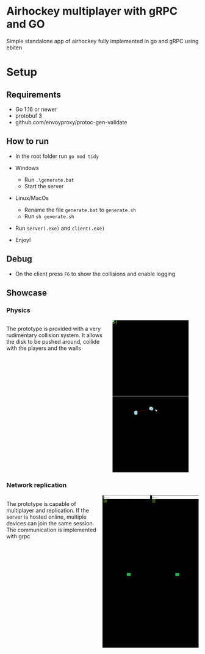 # Airhockey multiplayer with gRPC and GO

Simple standalone app of airhockey fully implemented in go and gRPC using ebiten

# Setup
## Requirements
- Go 1.16 or newer
- protobuf 3
- github.com/envoyproxy/protoc-gen-validate
## How to run
- In the root folder run `go mod tidy`
- Windows
  - Run `.\generate.bat`
  - Start the server
- Linux/MacOs
  - Rename the file `generate.bat` to `generate.sh`
  - Run `sh generate.sh`

- Run `server(.exe)` and `client(.exe)`
- Enjoy!

## Debug
- On the client press `F6` to show the collisions and enable logging

## Showcase
### Physics

<div style="display: flex;">
<p style="width: 50%">
The prototype is provided with a very rudimentary collision system. It allows the disk to be pushed around, collide with the players and the walls
</p>
<div style="width: 50%; display: flex;justify-content:space-evenly;">
<img src="./collisions.gif" alt="collisions" height="400"/>
</div>
</div>

### Network replication

<div style="display: flex;">
<p style="width: 50%">
The prototype is capable of multiplayer and replication. If the server is hosted online, multiple devices can join the
same session. The communication is implemented with grpc
</p>
<div style="width: 50%; display: flex;justify-content:space-evenly;">
<img src="./network.gif" alt="network"  height="400"/>
</div>
</div>

